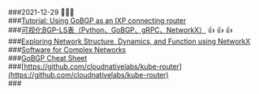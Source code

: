 ###2021-12-29  🚀🚀🚀  
###[Tutorial: Using GoBGP as an IXP connecting router](https://docplayer.net/38651947-Tutorial-using-gobgp-as-an-ixp-connecting-router.html)  
###[可视化BGP-LS表（Python、GoBGP、gRPC、NetworkX）](https://www.gingerdoc.com/default/visualising-bgp-ls-tables)  👍 👍 👍  
###[Exploring Network Structure, Dynamics, and Function using NetworkX](http://conference.scipy.org/proceedings/SciPy2008/paper_2/)  
###[Software for Complex Networks](https://networkx.org/documentation/stable/)  
###[GoBGP Cheat Sheet](https://arthurchiao.art/blog/gobgp-cheat-sheet/)  
###[https://github.com/cloudnativelabs/kube-router](https://github.com/cloudnativelabs/kube-router)  
###[]()  
